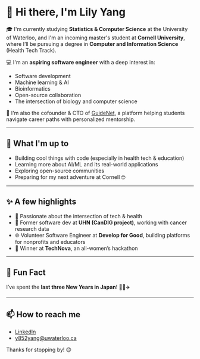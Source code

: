 # 👋 Hi there, I'm Lily Yang

🎓 I'm currently studying **Statistics & Computer Science** at the University of Waterloo, and I'm an incoming master's student at **Cornell University**, where I’ll be pursuing a degree in **Computer and Information Science** (Health Tech Track).

💻 I'm an **aspiring software engineer** with a deep interest in:
- Software development
- Machine learning & AI
- Bioinformatics
- Open-source collaboration
- The intersection of biology and computer science

🚀 I'm also the cofounder & CTO of [GuideNet](https://www.guidenet.co), a platform helping students navigate career paths with personalized mentorship.

---

## 🌱 What I'm up to
- Building cool things with code (especially in health tech & education)
- Learning more about AI/ML and its real-world applications
- Exploring open-source communities
- Preparing for my next adventure at Cornell 🤓

---

## ✨ A few highlights
- 🧠 Passionate about the intersection of tech & health
- 🧬 Former software dev at **UHN (CanDIG project)**, working with cancer research data
- 🌐 Volunteer Software Engineer at **Develop for Good**, building platforms for nonprofits and educators  
- 🌸 Winner at **TechNova**, an all-women’s hackathon

---

## 💬 Fun Fact
I’ve spent the **last three New Years in Japan**! 🎌🍜✈️

---

## 📫 How to reach me
- [LinkedIn](https://www.linkedin.com/in/lily-yy/)  
- [y852yang@uwaterloo.ca](mailto:y852yang@uwaterloo.ca)

Thanks for stopping by! 😊
